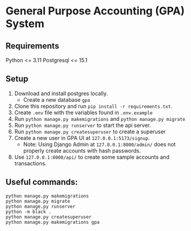 # General Purpose Accounting (GPA) System

## Requirements
Python <= 3.11
Postgresql <= 15.1


## Setup
1. Download and install postgres locally. 
   - Create a new database `gpa`
2. Clone this repository and run `pip install -r requirements.txt`.
3. Create `.env` file with the variables found in `.env.example`
4. Run `python manage.py makemigrations` and `python manage.py migrate`  
5. Run `python manage.py runserver` to start the api server.
6. Run `python manage.py createsuperuser` to create a superuser
7. Create a new user in GPA UI at `127.0.0.1:5173/signup`.
   - Note: Using Django Admin at `127.0.0.1:8000/admin/` does not properly create accounts with hash passwords.
8. Use `127.0.0.1:8000/api/` to create some sample accounts and transactions. 

## Useful commands:
```shell
python manage.py makemigrations
python manage.py migrate
python manage.py runserver
python -m black .
python manage.py createsuperuser
python manage.py makemigrations gpa

```
